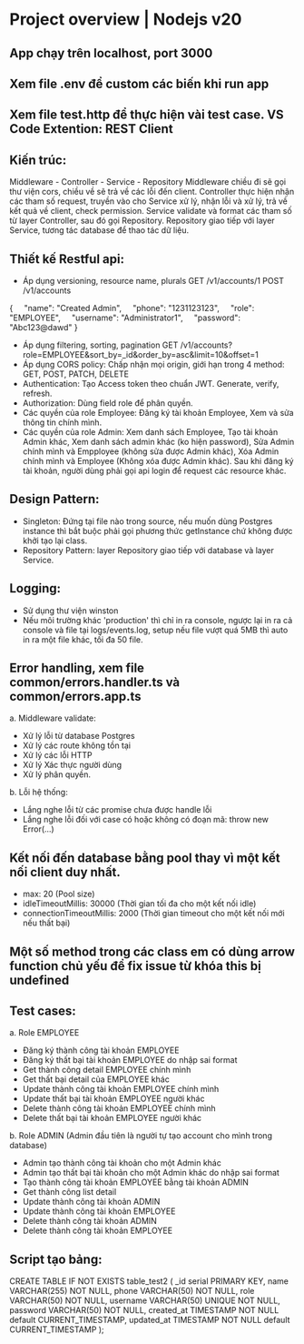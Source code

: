# Project overview | Nodejs v20

## App chạy trên localhost, port 3000

## Xem file .env để custom các biến khi run app 

## Xem file test.http để thực hiện vài test case. VS Code Extention: REST Client

## Kiến trúc:
Middleware - Controller - Service - Repository
Middleware chiều đi sẽ gọi thư viện cors, chiều về sẽ trả về các lỗi đến client.
Controller thực hiện nhận các tham số request, truyền vào cho Service xử lý, nhận lỗi và xử lý, trả về kết quả về client, check permission.
Service validate và format các tham số từ layer Controller, sau đó gọi Repository.
Repository giao tiếp với layer Service, tương tác database để thao tác dữ liệu.

## Thiết kế Restful api:
+ Áp dụng versioning, resource name, plurals
GET /v1/accounts/1
POST /v1/accounts

{
&nbsp;&nbsp;&nbsp;&nbsp;"name": "Created Admin",
&nbsp;&nbsp;&nbsp;&nbsp;"phone": "1231123123",
&nbsp;&nbsp;&nbsp;&nbsp;"role": "EMPLOYEE",
&nbsp;&nbsp;&nbsp;&nbsp;"username": "Administrator1",
&nbsp;&nbsp;&nbsp;&nbsp;"password": "Abc123@dawd"
}

+ Áp dụng filtering, sorting, pagination
GET /v1/accounts?role=EMPLOYEE&sort_by=_id&order_by=asc&limit=10&offset=1
+ Áp dụng CORS policy: 
Chấp nhận mọi origin, giới hạn trong 4 method: GET, POST, PATCH, DELETE
+ Authentication:
Tạo Access token theo chuẩn JWT. Generate, verify, refresh. 
+ Authorization:
Dùng field role để phân quyền.
+ Các quyền của role Employee:
Đăng ký tài khoản Employee, Xem và sửa thông tin chính mình.
+ Các quyền của role Admin:
Xem danh sách Employee, Tạo tài khoản Admin khác, Xem danh sách admin khác (ko hiện password), Sửa Admin chính mình và Empployee (không sửa được Admin khác), Xóa Admin chính mình và Employee (Không xóa được Admin khác).
Sau khi đăng ký tài khoản, người dùng phải gọi api login để request các resource khác.

## Design Pattern: 
+ Singleton: Đứng tại file nào trong source, nếu muốn dùng Postgres instance thì bắt buộc phải gọi phương thức getInstance chứ không được khởi tạo lại class.
+ Repository Pattern: layer Repository giao tiếp với database và layer Service.

## Logging:
+ Sử dụng thư viện winston
+ Nếu môi trường khác 'production' thì chỉ in ra console, ngược lại in ra cả console và file tại logs/events.log, setup nếu file vượt quá 5MB thì auto in ra một file khác, tối đa 50 file.

## Error handling, xem file common/errors.handler.ts và common/errors.app.ts
a. Middleware validate:
+ Xử lý lỗi từ database Postgres
+ Xử lý các route không tồn tại
+ Xử lý các lỗi HTTP
+ Xử lý Xác thực người dùng
+ Xử lý phân quyền. 

b. Lỗi hệ thống:
+ Lắng nghe lỗi từ các promise chưa được handle lỗi
+ Lắng nghe lỗi đối với case có hoặc không có đoạn mã: throw new Error(...)

## Kết nối đến database bằng pool thay vì một kết nối client duy nhất.
+ max: 20 (Pool size)
+ idleTimeoutMillis: 30000 (Thời gian tối đa cho một kết nối idle)
+ connectionTimeoutMillis: 2000 (Thời gian timeout cho một kết nối mới nếu thất bại)

## Một số method trong các class em có dùng arrow function chủ yếu để fix issue từ khóa this bị undefined

## Test cases:
a. Role EMPLOYEE
+ Đăng ký thành công tài khoản EMPLOYEE
+ Đăng ký thất bại tài khoản EMPLOYEE do nhập sai format
+ Get thành công detail EMPLOYEE chính mình
+ Get thất bại detail của EMPLOYEE khác
+ Update thành công tài khoản EMPLOYEE chính mình
+ Update thất bại tài khoản EMPLOYEE người khác
+ Delete thành công tài khoản EMPLOYEE chính mình
+ Delete thất bại tài khoản EMPLOYEE người khác

b. Role ADMIN
(Admin đầu tiên là người tự tạo account cho mình trong database)
+ Admin tạo thành công tài khoản cho một Admin khác
+ Admin tạo thất bại tài khoản cho một Admin khác do nhập sai format
+ Tạo thành công tài khoản EMPLOYEE bằng tài khoản ADMIN
+ Get thành công list detail
+ Update thành công tài khoản ADMIN
+ Update thành công tài khoản EMPLOYEE
+ Delete thành công tài khoản ADMIN
+ Delete thành công tài khoản EMPLOYEE

## Script tạo bảng:
CREATE TABLE IF NOT EXISTS table_test2 (
  _id serial PRIMARY KEY,
  name VARCHAR(255) NOT NULL,
  phone VARCHAR(50) NOT NULL,
  role VARCHAR(50) NOT NULL,
  username VARCHAR(50) UNIQUE NOT NULL,
  password VARCHAR(50) NOT NULL,
  created_at TIMESTAMP NOT NULL default CURRENT_TIMESTAMP,
  updated_at TIMESTAMP NOT NULL default CURRENT_TIMESTAMP
);
        